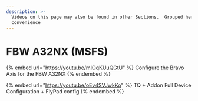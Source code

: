 ```yaml
---
description: >-
  Videos on this page may also be found in other Sections.  Grouped here for
  convenience
---
```


# FBW A32NX (MSFS)

{% embed url="https://youtu.be/mIOqKUuQGtU" %}
Configure the Bravo Axis for the FBW A32NX
{% endembed %}

{% embed url="https://youtu.be/oEv4SVJwkKo" %}
TQ + Addon Full Device Configuration + FlyPad config
{% endembed %}
